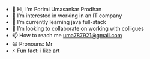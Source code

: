 - 👋 Hi, I’m Porimi Umasankar Prodhan
- 👀 I’m interested in working in an IT company
- 🌱 I’m currently learning java full-stack 
- 💞️ I’m looking to collaborate on working with colligues
- 📫 How to reach me uma787921@gmail.com
- 😄 Pronouns: Mr
- ⚡ Fun fact: i like art

<!---
umasankar344/umasankar344 is a ✨ special ✨ repository because its `README.md` (this file) appears on your GitHub profile.
You can click the Preview link to take a look at your changes.
--->
